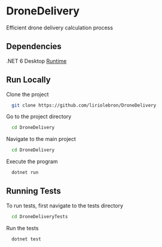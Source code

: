 
# DroneDelivery

Efficient drone delivery calculation process

## Dependencies

.NET 6 Desktop [Runtime](https://dotnet.microsoft.com/en-us/download/dotnet/6.0) 

## Run Locally

Clone the project

```bash
  git clone https://github.com/liriolebron/DroneDelivery
```

Go to the project directory

```bash
  cd DroneDelivery
```

Navigate to the main project

```bash
  cd DroneDelivery
```

Execute the program

```bash
  dotnet run
```

## Running Tests

To run tests, first navigate to the tests directory

```bash
  cd DroneDeliveryTests
```

Run the tests

```bash
  dotnet test
```
